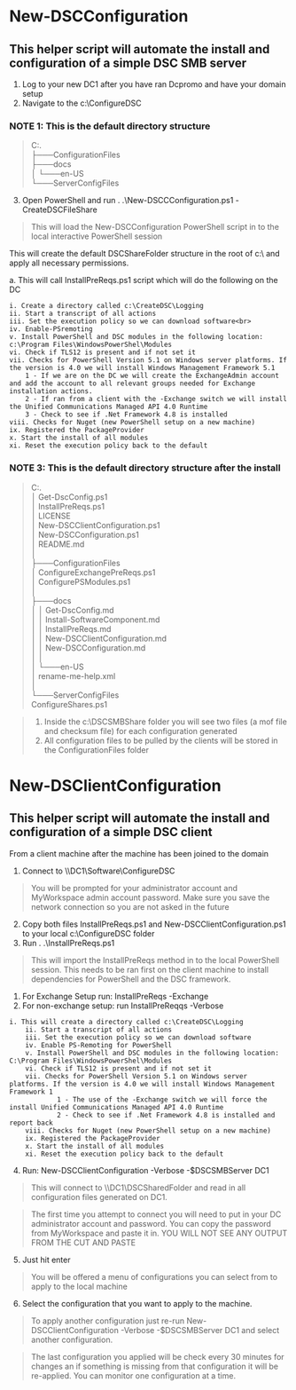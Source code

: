 # New-DSCConfiguration

## This helper script will automate the install and configuration of a simple DSC SMB server

1. Log to your new DC1 after you have ran Dcpromo and have your domain setup
2. Navigate to the c:\ConfigureDSC

### NOTE 1: This is the default directory structure

> C:.<br>
├───ConfigurationFiles<br>
├───docs<br>
│   └───en-US<br>
└───ServerConfigFiles<br>

3. Open PowerShell and run . .\New-DSCCConfiguration.ps1 -CreateDSCFileShare

> This will load the New-DSCConfiguration PowerShell script in to the local interactive PowerShell session

This will create the default DSCShareFolder structure in the root of c:\ and apply all necessary permissions.

a. This will call InstallPreReqs.ps1 script which will do the following on the DC

    i. Create a directory called c:\CreateDSC\Logging
    ii. Start a transcript of all actions
    iii. Set the execution policy so we can download software<br>
    iv. Enable-PSremoting
    v. Install PowerShell and DSC modules in the following location: c:\Program Files\WindowsPowerShel\Modules
    vi. Check if TLS12 is present and if not set it
    vii. Checks for PowerShell Version 5.1 on Windows server platforms. If the version is 4.0 we will install Windows Management Framework 5.1
        1 - If we are on the DC we will create the ExchangeAdmin account and add the account to all relevant groups needed for Exchange installation actions.
	    2 - If ran from a client with the -Exchange switch we will install the Unified Communications Managed API 4.0 Runtime
        3 - Check to see if .Net Framework 4.8 is installed
    viii. Checks for Nuget (new PowerShell setup on a new machine)
    ix. Registered the PackageProvider
    x. Start the install of all modules
    xi. Reset the execution policy back to the default
### NOTE 3: This is the default directory structure after the install

> C:.<br>
│   Get-DscConfig.ps1<br>
│   InstallPreReqs.ps1<br>
│   LICENSE<br>
│   New-DSCClientConfiguration.ps1<br>
│   New-DSCConfiguration.ps1<br>
│   README.md<br>
│<br>
├───ConfigurationFiles<br>
│       ConfigureExchangePreReqs.ps1<br>
│       ConfigurePSModules.ps1<br>
│<br>
├───docs<br>
│   │   Get-DscConfig.md<br>
│   │   Install-SoftwareComponent.md<br>
│   │   InstallPreReqs.md<br>
│   │   New-DSCClientConfiguration.md<br>
│   │   New-DSCConfiguration.md<br>
│   │<br>
│   └───en-US<br>
│           rename-me-help.xml<br>
│<br>
└───ServerConfigFiles<br>
        ConfigureShares.ps1
		
> 1. Inside the c:\DSCSMBShare folder you will see two files (a mof file and checksum file) for each configuration generated
> 2. All configuration files to be pulled by the clients will be stored in the ConfigurationFiles folder

# New-DSClientConfiguration

## This helper script will automate the install and configuration of a simple DSC client

From a client machine after the machine has been joined to the domain

1. Connect to \\\\DC1\Software\ConfigureDSC

>You will be prompted for your administrator account and MyWorkspace admin account password. Make sure you save the network connection so you are not asked in the future

2. Copy both files InstallPreReqs.ps1 and New-DSCClientConfiguration.ps1 to your local c:\ConfigureDSC folder
3. Run . .\InstallPreReqs.ps1 

> This will import the InstallPreReqs method in to the local PowerShell session. This needs to be ran first on the client machine to install dependencies for PowerShell and the DSC framework.

   1. For Exchange Setup run: InstallPreReqs -Exchange
   2. For non-exchange setup: run InstallPreReqqs -Verbose

	i. This will create a directory called c:\CreateDSC\Logging
		ii. Start a transcript of all actions
		iii. Set the execution policy so we can download software
		iv. Enable PS-Remoting for PowerShell
		v. Install PowerShell and DSC modules in the following location: C:\Program Files\WindowsPowerShel\Modules
		vi. Check if TLS12 is present and if not set it
		vii. Checks for PowerShell Version 5.1 on Windows server platforms. If the version is 4.0 we will install Windows Management Framework 1
				1 - The use of the -Exchange switch we will force the install Unified Communications Managed API 4.0 Runtime
				2 - Check to see if .Net Framework 4.8 is installed and report back
		viii. Checks for Nuget (new PowerShell setup on a new machine)
		ix. Registered the PackageProvider
		x. Start the install of all modules
		xi. Reset the execution policy back to the default

4. Run: New-DSCClientConfiguration -Verbose -$DSCSMBServer DC1

> This will connect to \\\\DC1\DSCSharedFolder and read in all configuration files generated on DC1. 

> The first time you attempt to connect you will need to put in your DC administrator account and password. You can copy the password from MyWorkspace and paste it in. YOU WILL NOT SEE ANY OUTPUT FROM THE CUT AND PASTE

5. Just hit enter

> You will be offered a menu of configurations you can select from to apply to the local machine

6. Select the configuration that you want to apply to the machine.

> To apply another configuration just re-run New-DSCClientConfiguration -Verbose -$DSCSMBServer DC1 and select another configuration.

> The last configuration you applied will be check every 30 minutes for changes an if something is missing from that configuration it will be re-applied. You can monitor one configuration at a time.